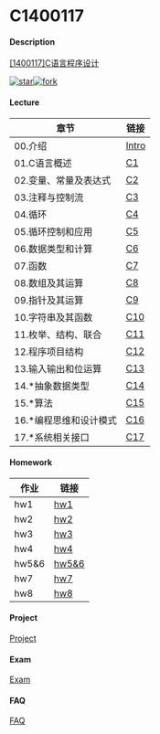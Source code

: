 # C1400117

#### Description
[[1400117]C语言程序设计](https://lkljty.gitee.io/class/1400117.html)

[![star](https://gitee.com/lkljty/C1400117/badge/star.svg?theme=dark)](https://gitee.com/lkljty/C1400117/stargazers)[![fork](https://gitee.com/lkljty/C1400117/badge/fork.svg?theme=dark)](https://gitee.com/lkljty/C1400117/members)

#### Lecture

| 章节                   | 链接                        |
| ---------------------- | --------------------------- |
| 00.介绍                | [Intro](./lecture/Intro.md) |
| 01.C语言概述           | [C1](./lecture/C1.md)       |
| 02.变量、常量及表达式  | [C2](./lecture/C2.md)       |
| 03.注释与控制流        | [C3](./lecture/C3.md)       |
| 04.循环                | [C4](./lecture/C4.md)       |
| 05.循环控制和应用      | [C5](./lecture/C5.md)       |
| 06.数据类型和计算      | [C6](./lecture/C6.md)       |
| 07.函数                | [C7](./lecture/C7.md)       |
| 08.数组及其运算        | [C8](./lecture/C8.md)       |
| 09.指针及其运算        | [C9](./lecture/C9.md)       |
| 10.字符串及其函数      | [C10](./lecture/C10.md)     |
| 11.枚举、结构、联合    | [C11](./lecture/C11.md)     |
| 12.程序项目结构        | [C12](./lecture/C12.md)     |
| 13.输入输出和位运算    | [C13](./lecture/C13.md)     |
| 14.*抽象数据类型       | [C14](./lecture/C14.md)     |
| 15.*算法               | [C15](./lecture/C15.md)     |
| 16.*编程思维和设计模式 | [C16](./lecture/C16.md)     |
| 17.*系统相关接口       | [C17](./lecture/C17.md)     |



#### Homework

| 作业  | 链接                         |
| ----- | ---------------------------- |
| hw1   | [hw1](./homework/hw1.md)     |
| hw2   | [hw2](./homework/hw2.md)     |
| hw3   | [hw3](./homework/hw3.md)     |
| hw4   | [hw4](./homework/hw4.md)     |
| hw5&6 | [hw5&6](./homework/hw5&6.md) |
| hw7   | [hw7](./homework/hw7.md)     |
| hw8   | [hw8](./homework/hw8.md)     |



#### Project

[Project](./project/project.md)



#### Exam

[Exam](./exam/exam.md)



#### FAQ

[FAQ](./FAQ/FAQ.md)